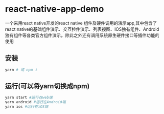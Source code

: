 # react-native-app-demo

一个采用react native开发的react native 组件及硬件调用的演示app,其中包含了react native的基础组件演示、交互控件演示、列表视图、IOS独有组件、Android独有组件等各类官方组件演示。除此之外还有调用系统原生硬件接口等插件功能的使用

## 安装

```bash
yarn # 或 npm i
```

## 运行(可以将yarn切换成npm)

```bash
yarn start #运行在web端
yarn android #运行在Android端
yarn ios #运行在iOS端
```
